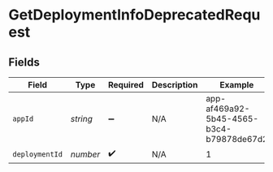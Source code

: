 # GetDeploymentInfoDeprecatedRequest


## Fields

| Field                                    | Type                                     | Required                                 | Description                              | Example                                  |
| ---------------------------------------- | ---------------------------------------- | ---------------------------------------- | ---------------------------------------- | ---------------------------------------- |
| `appId`                                  | *string*                                 | :heavy_minus_sign:                       | N/A                                      | app-af469a92-5b45-4565-b3c4-b79878de67d2 |
| `deploymentId`                           | *number*                                 | :heavy_check_mark:                       | N/A                                      | 1                                        |